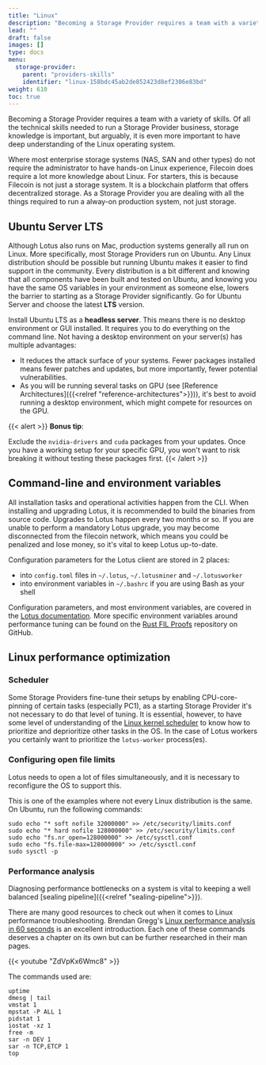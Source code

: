 ```yaml
---
title: "Linux"
description: "Becoming a Storage Provider requires a team with a variety of skills, which we will discuss in this section."
lead: ""
draft: false
images: []
type: docs
menu:
  storage-provider:
    parent: "providers-skills"
    identifier: "linux-158bdc45ab2de852423d8ef2306e83bd"
weight: 610
toc: true
---
```


Becoming a Storage Provider requires a team with a variety of skills.
Of all the technical skills needed to run a Storage Provider business, storage knowledge is important, but arguably, it is even more important to have deep understanding of the Linux operating system.

Where most enterprise storage systems (NAS, SAN and other types) do not require the administrator to have hands-on Linux experience, Filecoin does require a lot more knowledge about Linux. For starters, this is because Filecoin is not just a storage system. It is a blockchain platform that offers decentralized storage. As a Storage Provider you are dealing with all the things required to run a alway-on production system, not just storage.

## Ubuntu Server LTS
Although Lotus also runs on Mac, production systems generally all run on Linux. More specifically, most Storage Providers run on Ubuntu. Any Linux distribution should be possible but running Ubuntu makes it easier to find support in the community. Every distribution is a bit different and knowing that all components have been built and tested on Ubuntu, and knowing you have the same OS variables in your environment as someone else, lowers the barrier to starting as a Storage Provider significantly. Go for Ubuntu Server and choose the latest **LTS** version.

Install Ubuntu LTS as a **headless server**. This means there is no desktop environment or GUI installed. It requires you to do everything on the command line. Not having a desktop environment on your server(s) has multiple advantages:

- It reduces the attack surface of your systems. Fewer packages installed means fewer patches and updates, but more importantly, fewer potential vulnerabilities.
- As you will be running several tasks on GPU (see [Reference Architectures]({{<relref "reference-architectures">}})), it's best to avoid running a desktop environment, which might compete for resources on the GPU.

{{< alert >}}
**Bonus tip**: 

Exclude the `nvidia-drivers` and `cuda` packages from your updates. <!--TODO NOBLOCK STEF BOB link to how - stef says actually I think this tip is really unhelpful unless we link to a tutorial on how these drivers are installed since they are not part of core Unbuntu https://linux.how2shout.com/how-to-install-cuda-on-ubuntu-20-04-lts-linux/ --> Once you have a working setup for your specific GPU, you won't want to risk breaking it without testing these packages first.
{{< /alert >}}

## Command-line and environment variables
All installation tasks and operational activities happen from the CLI. When installing and upgrading Lotus, it is recommended to build the binaries from source code. Upgrades to Lotus happen every two months or so. If you are unable to perform a mandatory Lotus upgrade, you may become disconnected from the filecoin network, which means you could be penalized and lose money, so it's vital to keep Lotus up-to-date.

Configuration parameters for the Lotus client are stored in 2 places:

- into `config.toml` files in `~/.lotus`, `~/.lotusminer` and `~/.lotusworker`
- into environment variables in `~/.bashrc` if you are using Bash as your shell

Configuration parameters, and most environment variables, are covered in the [Lotus documentation](https://lotus.filecoin.io/storage-providers/setup/configuration/). More specific environment variables around performance tuning can be found on the [Rust FIL Proofs](https://github.com/filecoin-project/rust-fil-proofs) repository on GitHub.

## Linux performance optimization

### Scheduler

Some Storage Providers fine-tune their setups by enabling CPU-core-pinning of certain tasks (especially PC1), as a starting Storage Provider it's not necessary to do that level of tuning. It is essential, however, to have some level of understanding of the [Linux kernel scheduler](https://www.kernel.org/doc/html/latest/scheduler/index.html) to know how to prioritize and deprioritize other tasks in the OS. In the case of Lotus workers you certainly want to prioritize the `lotus-worker` process(es).

### Configuring open file limits

Lotus needs to open a lot of files simultaneously, and it is necessary to reconfigure the OS to support this. 

This is one of the examples where not every Linux distribution is the same. On Ubuntu, run the following commands:

```shell
sudo echo "* soft nofile 32000000" >> /etc/security/limits.conf
sudo echo "* hard nofile 128000000" >> /etc/security/limits.conf
sudo echo "fs.nr_open=128000000" >> /etc/sysctl.conf
sudo echo "fs.file-max=128000000" >> /etc/sysctl.conf
sudo sysctl -p
```

### Performance analysis

Diagnosing performance bottlenecks on a system is vital to keeping a well balanced [sealing pipeline]({{<relref "sealing-pipeline">}}).

There are many good resources to check out when it comes to Linux performance troubleshooting. Brendan Gregg's [Linux performance analysis in 60 seconds](https://netflixtechblog.com/linux-performance-analysis-in-60-000-milliseconds-accc10403c55) is an excellent introduction. Each one of these commands deserves a chapter on its own but can be further researched in their man pages.

{{< youtube "ZdVpKx6Wmc8" >}}
 
 The commands used are:

```shell
uptime
dmesg | tail
vmstat 1
mpstat -P ALL 1
pidstat 1
iostat -xz 1
free -m
sar -n DEV 1
sar -n TCP,ETCP 1
top
```

